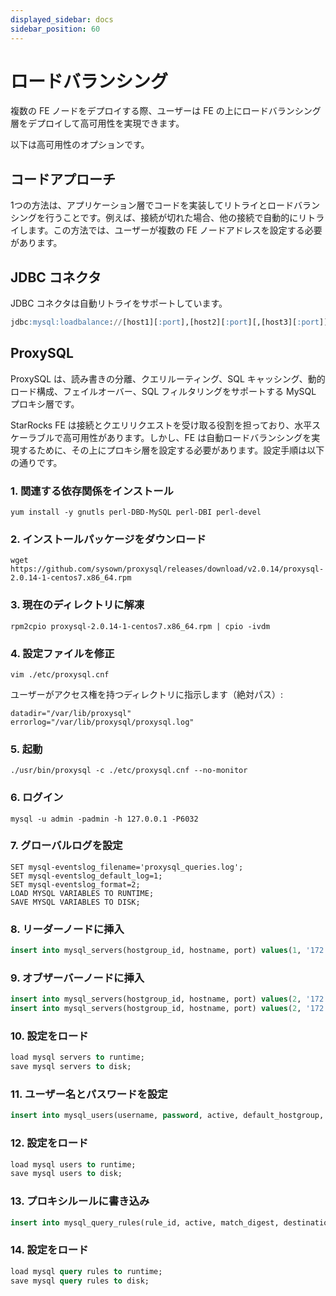 ```yaml
---
displayed_sidebar: docs
sidebar_position: 60
---
```


# ロードバランシング

複数の FE ノードをデプロイする際、ユーザーは FE の上にロードバランシング層をデプロイして高可用性を実現できます。

以下は高可用性のオプションです。

## コードアプローチ

1つの方法は、アプリケーション層でコードを実装してリトライとロードバランシングを行うことです。例えば、接続が切れた場合、他の接続で自動的にリトライします。この方法では、ユーザーが複数の FE ノードアドレスを設定する必要があります。

## JDBC コネクタ

JDBC コネクタは自動リトライをサポートしています。

```sql
jdbc:mysql:loadbalance://[host1][:port],[host2][:port][,[host3][:port]]...[/[database]][?propertyName1=propertyValue1[&propertyName2=propertyValue2]...]
```

## ProxySQL

ProxySQL は、読み書きの分離、クエリルーティング、SQL キャッシング、動的ロード構成、フェイルオーバー、SQL フィルタリングをサポートする MySQL プロキシ層です。

StarRocks FE は接続とクエリリクエストを受け取る役割を担っており、水平スケーラブルで高可用性があります。しかし、FE は自動ロードバランシングを実現するために、その上にプロキシ層を設定する必要があります。設定手順は以下の通りです。

### 1. 関連する依存関係をインストール

```shell
yum install -y gnutls perl-DBD-MySQL perl-DBI perl-devel
```

### 2. インストールパッケージをダウンロード

```shell
wget https://github.com/sysown/proxysql/releases/download/v2.0.14/proxysql-2.0.14-1-centos7.x86_64.rpm
```

### 3. 現在のディレクトリに解凍

```shell
rpm2cpio proxysql-2.0.14-1-centos7.x86_64.rpm | cpio -ivdm
```

### 4. 設定ファイルを修正

```shell
vim ./etc/proxysql.cnf 
```

ユーザーがアクセス権を持つディレクトリに指示します（絶対パス）:

```vim
datadir="/var/lib/proxysql"
errorlog="/var/lib/proxysql/proxysql.log"
```

### 5. 起動

```shell
./usr/bin/proxysql -c ./etc/proxysql.cnf --no-monitor
```

### 6. ログイン

```shell
mysql -u admin -padmin -h 127.0.0.1 -P6032
```

### 7. グローバルログを設定

```shell
SET mysql-eventslog_filename='proxysql_queries.log';
SET mysql-eventslog_default_log=1;
SET mysql-eventslog_format=2;
LOAD MYSQL VARIABLES TO RUNTIME;
SAVE MYSQL VARIABLES TO DISK;
```

### 8. リーダーノードに挿入

```sql
insert into mysql_servers(hostgroup_id, hostname, port) values(1, '172.xx.xx.139', 9030);
```

### 9. オブザーバーノードに挿入

```sql
insert into mysql_servers(hostgroup_id, hostname, port) values(2, '172.xx.xx.139', 9030);
insert into mysql_servers(hostgroup_id, hostname, port) values(2, '172.xx.xx.140', 9030);
```

### 10. 設定をロード

```sql
load mysql servers to runtime;
save mysql servers to disk;
```

### 11. ユーザー名とパスワードを設定

```sql
insert into mysql_users(username, password, active, default_hostgroup, backend, frontend) values('root', '*94BDCEBE19083CE2A1F959FD02F964C7AF4CFC29', 1, 1, 1, 1);
```

### 12. 設定をロード

```sql
load mysql users to runtime; 
save mysql users to disk;
```

### 13. プロキシルールに書き込み

```sql
insert into mysql_query_rules(rule_id, active, match_digest, destination_hostgroup, mirror_hostgroup, apply) values(1, 1, '.', 1, 2, 1);
```

### 14. 設定をロード

```sql
load mysql query rules to runtime; 
save mysql query rules to disk;
```
